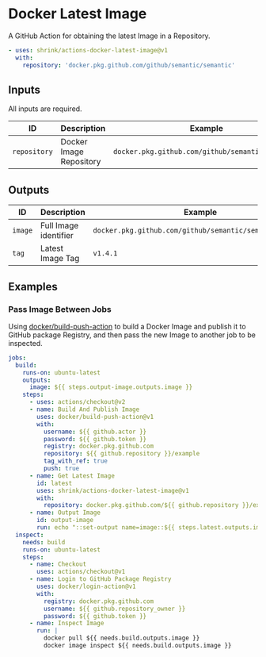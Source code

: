 # Docker Latest Image

A GitHub Action for obtaining the latest Image in a Repository.

```yaml
- uses: shrink/actions-docker-latest-image@v1
  with:
    repository: 'docker.pkg.github.com/github/semantic/semantic'
```

## Inputs

All inputs are required.

| ID  | Description | Example |
| --- | ----------- | ------- |
| `repository` | Docker Image Repository | `docker.pkg.github.com/github/semantic/semantic` |

## Outputs

| ID  | Description | Example |
| --- | ----------- | ------- |
| `image` | Full Image identifier | `docker.pkg.github.com/github/semantic/semantic:v1.4.1` |
| `tag` | Latest Image Tag | `v1.4.1` |

## Examples

### Pass Image Between Jobs

Using [docker/build-push-action][build-push-action] to build a Docker
Image and publish it to GitHub package Registry, and then pass the new Image to
another job to be inspected.

```yaml
jobs:
  build:
    runs-on: ubuntu-latest
    outputs:
      image: ${{ steps.output-image.outputs.image }}
    steps:
      - uses: actions/checkout@v2
      - name: Build And Publish Image
        uses: docker/build-push-action@v1
        with:
          username: ${{ github.actor }}
          password: ${{ github.token }}
          registry: docker.pkg.github.com
          repository: ${{ github.repository }}/example
          tag_with_ref: true
          push: true
      - name: Get Latest Image
        id: latest
        uses: shrink/actions-docker-latest-image@v1
        with:
          repository: docker.pkg.github.com/${{ github.repository }}/example
      - name: Output Image
        id: output-image
        run: echo "::set-output name=image::${{ steps.latest.outputs.image }}"
  inspect:
    needs: build
    runs-on: ubuntu-latest
    steps:
      - name: Checkout
        uses: actions/checkout@v1
      - name: Login to GitHub Package Registry
        uses: docker/login-action@v1
        with:
          registry: docker.pkg.github.com
          username: ${{ github.repository_owner }}
          password: ${{ github.token }}
      - name: Inspect Image
        run: |
          docker pull ${{ needs.build.outputs.image }}
          docker image inspect ${{ needs.build.outputs.image }}
```

[build-push-action]: https://github.com/docker/build-push-action
[login-action]: https://github.com/docker/login-action
